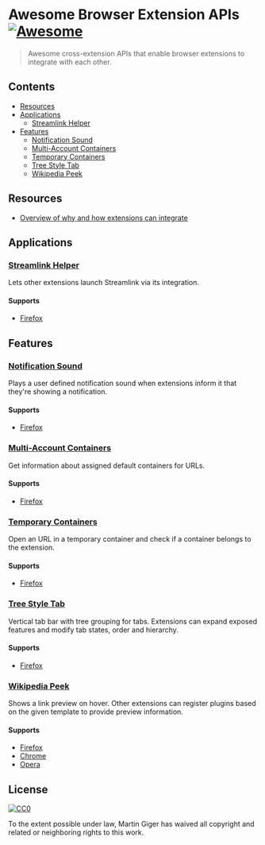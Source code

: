 # Awesome Browser Extension APIs [![Awesome](https://awesome.re/badge.svg)](https://awesome.re)

> Awesome cross-extension APIs that enable browser extensions to integrate with each other.

## Contents
- [Resources](#resources)
- [Applications](#applications)
  - [Streamlink Helper](#streamlink-helper)
- [Features](#features)
  - [Notification Sound](#notification-sound)
  - [Multi-Account Containers](#multi-account-containers)
  - [Temporary Containers](#temporary-containers)
  - [Tree Style Tab](#tree-style-tab)
  - [Wikipedia Peek](#wikipedia-peek)
  
## Resources
- [Overview of why and how extensions can integrate](https://humanoids.be/log/2017/11/browser-extensions-work-together/)

## Applications

### [Streamlink Helper](https://github.com/plneappl/streamlink-helper#invoking-streamlink-from-another-extension)
Lets other extensions launch Streamlink via its integration.

#### Supports
- [Firefox](https://addons.mozilla.org/addon/streamlink-helper/?src=external-awesome-apis)
 
## Features
 
### [Notification Sound](https://github.com/freaktechnik/notification-sounds#extension-integration)
Plays a user defined notification sound when extensions inform it that they're showing a notification.

#### Supports
- [Firefox](https://addons.mozilla.org/addon/notification-sound/?src=external-awesome-apis)

### [Multi-Account Containers](https://github.com/mozilla/multi-account-containers/wiki/API)
Get information about assigned default containers for URLs.

#### Supports
- [Firefox](https://addons.mozilla.org/addon/multi-account-containers/?src=external-awesome-apis)

### [Temporary Containers](https://github.com/stoically/temporary-containers/wiki/API)
Open an URL in a temporary container and check if a container belongs to the extension.

#### Supports
- [Firefox](https://addons.mozilla.org/addon/temporary-containers/?src=external-awesome-apis)

### [Tree Style Tab](https://github.com/piroor/treestyletab/wiki/API-for-other-addons)
Vertical tab bar with tree grouping for tabs. Extensions can expand exposed features and modify tab states, order and hierarchy.

#### Supports
- [Firefox](https://addons.mozilla.org/addon/tree-style-tab/?src=external-awesome-apis)

### [Wikipedia Peek](https://github.com/NiklasGollenstede/wikipedia-peek/blob/master/plugin/index.js)
Shows a link preview on hover. Other extensions can register plugins based on the given template to provide preview information.

#### Supports
- [Firefox](https://addons.mozilla.org/addon/wikipedia-peek/?src=external-awesome-apis)
- [Chrome](https://chrome.google.com/webstore/detail/wikipedia-peek/planddpadjimakmjdpnolpjjphhooiej)
- [Opera](https://addons.opera.com/en/extensions/details/wikipedia-peek/)

## License

[![CC0](http://mirrors.creativecommons.org/presskit/buttons/88x31/svg/cc-zero.svg)](https://creativecommons.org/publicdomain/zero/1.0/)

To the extent possible under law, Martin Giger has waived all copyright and related or neighboring rights to this work.
